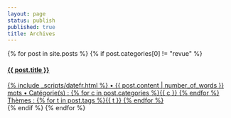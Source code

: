 ```yaml
---
layout: page
status: publish
published: true
title: Archives
---
```


<div class="list-group" markdown="0">
{% for post in site.posts %}
{% if post.categories[0] != "revue" %}
    <a class="list-group-item" href="{{ post.url }}">
        <h4 class="list-group-item-leading">{{ post.title }}</h4>
        <div class="list-group-item-text" markdown="0">
            {% include _scripts/datefr.html %} • 
            {{ post.content | number_of_words }} mots • 
            Catégorie(s) : {% for c in post.categories %}{{ c }}   {% endfor %}<br />
            Thèmes : {% for t in post.tags %}{{ t }}   {% endfor %}
        </div>
    </a>
{% endif %}
{% endfor %}    
</div>